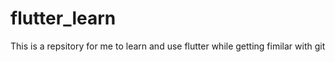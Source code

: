 # flutter_learn
This is a repsitory for me to learn and use flutter while getting fimilar with git 
